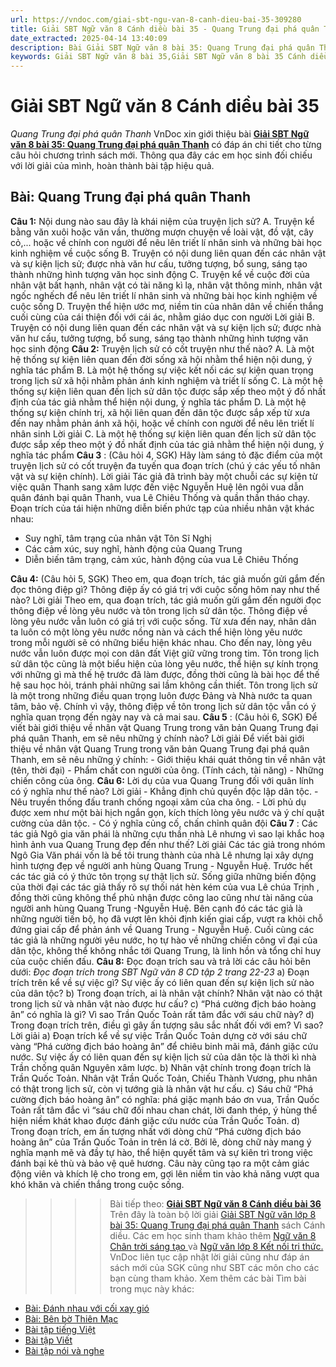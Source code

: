 ```yaml
---
url: https://vndoc.com/giai-sbt-ngu-van-8-canh-dieu-bai-35-309280
title: Giải SBT Ngữ văn 8 Cánh diều bài 35 - Quang Trung đại phá quân Thanh - VnDoc.com
date_extracted: 2025-04-14 13:40:09
description: Bài Giải SBT Ngữ văn 8 bài 35: Quang Trung đại phá quân Thanh sách Cánh diều có đáp án chi tiết cho các bạn cùng tham khảo.
keywords: Giải SBT Ngữ văn 8 bài 35,Giải SBT Ngữ văn 8 bài 35 Cánh diều,Giải sách bài tập Ngữ văn CD lớp 8,Ngữ văn lớp 8 Cánh diều,giải bài tập ngữ văn lớp 8,Quang Trung đại phá quân Thanh,soạn bài ngữ văn 8,ôn tập ngữ văn 8
---
```


# Giải SBT Ngữ văn 8 Cánh diều bài 35
 _Quang Trung đại phá quân Thanh_
VnDoc xin giới thiệu bài **[Giải SBT Ngữ văn 8 bài 35: Quang Trung đại phá quân Thanh](<https://vndoc.com/giai-sbt-ngu-van-8-canh-dieu-bai-35-309280>)** có đáp án chi tiết cho từng câu hỏi chương trình sách mới. Thông qua đây các em học sinh đối chiếu với lời giải của mình, hoàn thành bài tập hiệu quả.
## Bài: Quang Trung đại phá quân Thanh
**Câu 1:** Nội dung nào sau đây là khái niệm của truyện lịch sử?
A. Truyện kể bằng văn xuôi hoặc văn vần, thường mượn chuyện về loài vật, đồ vật, cây cỏ,... hoặc về chính con người để nêu lên triết lí nhân sinh và những bài học kinh nghiệm về cuộc sống
B. Truyện có nội dung liên quan đến các nhân vật và sự kiện lịch sử; được nhà văn hư cấu, tưởng tượng, bổ sung, sáng tạo thành những hình tượng văn học sinh động
C. Truyện kể về cuộc đời của nhân vật bất hạnh, nhân vật có tài năng kì lạ, nhân vật thông minh, nhân vật ngốc nghếch để nêu lên triết lí nhân sinh và những bài học kinh nghiệm về cuộc sống
D. Truyện thể hiện ước mơ, niềm tin của nhân dân về chiến thắng cuối cùng của cái thiện đối với cái ác, nhằm giáo dục con người
Lời giải
B. Truyện có nội dung liên quan đến các nhân vật và sự kiện lịch sử; được nhà văn hư cấu, tưởng tượng, bổ sung, sáng tạo thành những hình tượng văn học sinh động
**Câu 2:** Truyện lịch sử có cốt truyện như thế nào?
A. Là một hệ thống sự kiện liên quan đến đời sống xã hội nhằm thể hiện nội dung, ý nghĩa tác phẩm
B. Là một hệ thống sự việc kết nối các sự kiện quan trọng trong lịch sử xã hội nhằm phản ánh kinh nghiệm và triết lí sống
C. Là một hệ thống sự kiện liên quan đến lịch sử dân tộc được sắp xếp theo một ý đồ nhất định của tác giả nhằm thể hiện nội dung, ý nghĩa tác phẩm
D. Là một hệ thống sự kiện chính trị, xã hội liên quan đến dân tộc được sắp xếp từ xưa đến nay nhằm phản ánh xã hội, hoặc về chính con người để nêu lên triết lí nhân sinh
Lời giải
C. Là một hệ thống sự kiện liên quan đến lịch sử dân tộc được sắp xếp theo một ý đồ nhất định của tác giả nhằm thể hiện nội dung, ý nghĩa tác phẩm
**Câu 3** : \(Câu hỏi 4, SGK\) Hãy làm sáng tỏ đặc điểm của một truyện lịch sử có cốt truyện đa tuyến qua đoạn trích \(chú ý các yếu tố nhân vật và sự kiện chính\).
Lời giải
Tác giả đã trình bày một chuỗi các sự kiện từ việc quân Thanh sang xâm lược đến việc Nguyễn Huệ lên ngôi vua dẫn quân đánh bại quân Thanh, vua Lê Chiêu Thống và quần thần tháo chạy.
Đoạn trích của tái hiện những diễn biến phức tạp của nhiều nhân vật khác nhau:
  * Suy nghĩ, tâm trạng của nhân vật Tôn Sĩ Nghị
  * Các cảm xúc, suy nghĩ, hành động của Quang Trung
  * Diễn biến tâm trạng, cảm xúc, hành động của vua Lê Chiêu Thống

**Câu 4:** \(Câu hỏi 5, SGK\) Theo em, qua đoạn trích, tác giả muốn gửi gắm đến đọc thông điệp gì? Thông điệp ấy có giá trị với cuộc sống hôm nay như thế nào?
Lời giải
Theo em, qua đoạn trích, tác giả muốn gửi gắm đến người đọc thông điệp về lòng yêu nước và tôn trong lịch sử dân tộc.
Thông điệp về lòng yêu nước vẫn luôn có giá trị với cuộc sống. Từ xưa đến nay, nhân dân ta luôn có một lòng yêu nước nồng nàn và cách thể hiện lòng yêu nước trong mỗi người sẽ có những biểu hiện khác nhau. Cho đến nay, lòng yêu nước vẫn luôn được mọi con dân đất Việt giữ vững trong tim.
Tôn trong lịch sử dân tộc cũng là một biểu hiện của lòng yêu nước, thể hiện sự kính trọng với những gì mà thế hệ trước đã làm được, đồng thời cũng là bài học để thế hệ sau học hỏi, tránh phải những sai lầm không cần thiết. Tôn trong lịch sử là một trong những điều quan trọng luôn được Đảng và Nhà nước ta quan tâm, bảo vệ. Chính vì vậy, thông điệp về tôn trong lịch sử dân tộc vẫn có ý nghĩa quan trọng đến ngày nay và cả mai sau.
**Câu 5** : \(Câu hỏi 6, SGK\) Để viết bài giới thiệu về nhân vật Quang Trung trong văn bản Quang Trung đại phá quân Thanh, em sẽ nêu những ý chính nào?
Lời giải
Để viết bài giới thiệu về nhân vật Quang Trung trong văn bản Quang Trung đại phá quân Thanh, em sẽ nêu những ý chính:
\- Giới thiệu khái quát thông tin về nhân vật \(tên, thời đại\)
\- Phẩm chất con người của ông. \(Tính cách, tài năng\)
\- Những chiến công của ông.
**Câu 6:** Lời dụ của vua Quang Trung đối với quân lính có ý nghĩa như thế nào?
Lời giải
\- Khẳng định chủ quyền độc lập dân tộc.
\- Nêu truyền thống đấu tranh chống ngoại xâm của cha ông.
\- Lời phủ dụ được xem như một bài hịch ngắn gọn, kích thích lòng yêu nước và ý chí quật cường của dân tộc.
\- Có ý nghĩa củng cố, chấn chỉnh quân đội
**Câu 7** : Các tác giả Ngô gia văn phái là những cựu thần nhà Lê nhưng vì sao lại khắc hoạ hình ảnh vua Quang Trung đẹp đến như thế?
Lời giải
Các tác giả trong nhóm Ngô Gia Văn phái vốn là bề tôi trung thành của nhà Lê nhưng lại xây dựng hình tượng đẹp về người anh hùng Quang Trung - Nguyễn Huệ. Trước hết các tác giả có ý thức tôn trọng sự thật lịch sử. Sống giữa những biến động của thời đại các tác giả thấy rõ sự thối nát hèn kém của vua Lê chúa Trịnh , đồng thời cũng không thể phủ nhận được công lao cũng như tài năng của người anh hùng Quang Trung -Nguyễn Huệ. Bên cạnh đó các tác giả là những người tiến bộ, họ đã vượt lên khỏi định kiến giai cấp, vượt ra khỏi chỗ đứng giai cấp để phản ánh về Quang Trung - Nguyễn Huệ. Cuối cùng các tác giả là những người yêu nước, họ tự hào về những chiến công vĩ đại của dân tộc, không thể không nhắc tới Quang Trung, là linh hồn và tổng chỉ huy của cuộc chiến đấu.
**Câu 8:** Đọc đoạn trích sau và trả lời các câu hỏi bên dưới:
_Đọc đoạn trích trong SBT Ngữ văn 8 CD tập 2 trang 22-23_
a\) Đoạn trích trên kể về sự việc gì? Sự việc ấy có liên quan đến sự kiện lịch sử nào của dân tộc?
b\) Trong đoạn trích, ai là nhân vật chính? Nhân vật nào có thật trong lịch sử và nhân vật nào được hư cấu?
c\) “Phá cường địch báo hoàng ân” có nghĩa là gì? Vì sao Trần Quốc Toản rất tâm đắc với sáu chữ này?
d\) Trong đoạn trích trên, điều gì gây ấn tượng sâu sắc nhất đối với em? Vì sao?
Lời giải
a\) Đoạn trích kể về sự việc Trần Quốc Toản dựng cờ với sáu chữ vàng “Phá cường địch báo hoàng ân” để chiêu binh mãi mã, đánh giặc cứu nước. Sự việc ấy có liên quan đến sự kiện lịch sử của dân tộc là thời kì nhà Trần chống quân Nguyên xâm lược.
b\) Nhân vật chính trong đoạn trích là Trần Quốc Toản. Nhân vật Trần Quốc Toản, Chiếu Thành Vương, phu nhân có thật trong lịch sử, còn vị tướng già là nhân vật hư cấu.
c\) Sáu chữ “Phá cường địch báo hoàng ân” có nghĩa: phá giặc mạnh báo ơn vua, Trần Quốc Toản rất tâm đắc vì “sáu chữ đối nhau chan chát, lời đanh thép, ý hùng thể hiện niềm khát khao được đánh giặc cứu nước của Trần Quốc Toản.
d\) Trong đoạn trích, em ấn tượng nhất với dòng chữ “Phá cường địch báo hoàng ân” của Trần Quốc Toản in trên lá cờ. Bởi lẽ, dòng chữ này mang ý nghĩa mạnh mẽ và đầy tự hào, thể hiện quyết tâm và sự kiên trì trong việc đánh bại kẻ thù và bảo vệ quê hương. Câu này cũng tạo ra một cảm giác động viên và khích lệ cho trong em, gợi lên niềm tin vào khả năng vượt qua khó khăn và chiến thắng trong cuộc sống.
>>>> Bài tiếp theo: **[Giải SBT Ngữ văn 8 Cánh diều bài 36](<https://vndoc.com/giai-sbt-ngu-van-8-canh-dieu-bai-36-309281>)**
Trên đây là toàn bộ lời giải [Giải SBT Ngữ văn lớp 8 bài 35: Quang Trung đại phá quân Thanh](<https://vndoc.com/giai-sbt-ngu-van-8-canh-dieu-bai-35-309280>) sách Cánh diều. Các em học sinh tham khảo thêm [Ngữ văn 8 Chân trời sáng tạo ](<https://vndoc.com/ngu-van-8-chan-troi-sang-tao>)và [Ngữ văn lớp 8 Kết nối tri thức.](<https://vndoc.com/ngu-van-8-ket-noi-tri-thuc>) VnDoc liên tục cập nhật lời giải cũng như đáp án sách mới của SGK cũng như SBT các môn cho các bạn cùng tham khảo.
Xem thêm các bài Tìm bài trong mục này khác:
  * [Bài: Đánh nhau với cối xay gió](</giai-sbt-ngu-van-8-canh-dieu-bai-36-309281>)
  * [Bài: Bên bờ Thiên Mạc](</giai-sbt-ngu-van-8-canh-dieu-bai-37-309283>)
  * [Bài tập tiếng Việt](</giai-sbt-ngu-van-8-canh-dieu-bai-38-309284>)
  * [Bài tập Viết](</giai-sbt-ngu-van-8-canh-dieu-bai-39-309285>)
  * [Bài tập nói và nghe](</giai-sbt-ngu-van-8-canh-dieu-bai-40-309289>)

